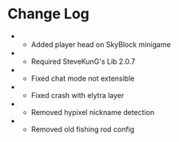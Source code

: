 # Change Log

* + Added player head on SkyBlock minigame
* * Required SteveKunG's Lib 2.0.7
* * Fixed chat mode not extensible
* * Fixed crash with elytra layer
* - Removed hypixel nickname detection
* - Removed old fishing rod config